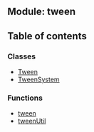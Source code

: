## Module: tween


<div class="table-of-content">
<h2> Table of contents </h2>


### Classes

- [Tween](docs/en/tween/Class/Tween.md)
- [TweenSystem](docs/en/tween/Class/TweenSystem.md)


### Functions

- [tween](docs/en/tween/Function/tween.md)
- [tweenUtil](docs/en/tween/Function/tweenUtil.md)

</div>
